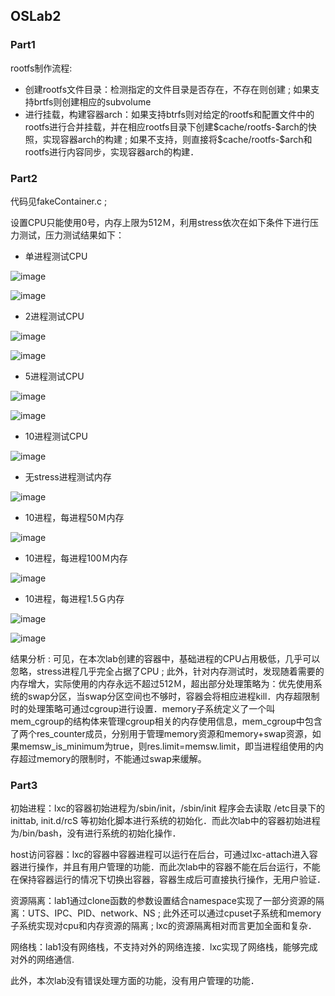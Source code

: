 ## OSLab2

### Part1

rootfs制作流程:

* 创建rootfs文件目录：检测指定的文件目录是否存在，不存在则创建 ; 如果支持brtfs则创建相应的subvolume
* 进行挂载，构建容器arch：如果支持btrfs则对给定的rootfs和配置文件中的rootfs进行合并挂载，并在相应rootfs目录下创建\$cache/rootfs-\$arch的快照，实现容器arch的构建 ; 如果不支持，则直接将$cache/rootfs-\$arch和rootfs进行内容同步，实现容器arch的构建．


### Part2

代码见fakeContainer.c ;

设置CPU只能使用0号，内存上限为512Ｍ，利用stress依次在如下条件下进行压力测试，压力测试结果如下：

* 单进程测试CPU


 ![image](https://github.com/Ewardnewget/OSlab/第2次作业/OSlab2-pic/c-1.png)
 
 ![image](https://github.com/Ewardnewget/OSlab/第2次作业/OSlab2-pic/c-1-2.png)
 

* 2进程测试CPU


 ![image](https://github.com/Ewardnewget/OSlab/第2次作业/OSlab2-pic/c-2-1.png)
 
 ![image](https://github.com/Ewardnewget/OSlab/第2次作业/OSlab2-pic/c-2-2.png)
 

* 5进程测试CPU


 ![image](https://github.com/Ewardnewget/OSlab/第2次作业/OSlab2-pic/c-5-1.png)
 
 ![image](https://github.com/Ewardnewget/OSlab/第2次作业/OSlab2-pic/c-5-2.png)
 

* 10进程测试CPU


 ![image](https://github.com/Ewardnewget/OSlab/第2次作业/OSlab2-pic/c-10-1.png)
 
 
* 无stress进程测试内存


 ![image](https://github.com/Ewardnewget/OSlab/第2次作业/OSlab2-pic/m-0.png)
 

* 10进程，每进程50Ｍ内存


 ![image](https://github.com/Ewardnewget/OSlab/第2次作业/OSlab2-pic/m-50.png)
 

* 10进程，每进程100Ｍ内存


 ![image](https://github.com/Ewardnewget/OSlab/第2次作业/OSlab2-pic/m-100.png)
 

* 10进程，每进程1.5Ｇ内存

 ![image](https://github.com/Ewardnewget/OSlab/第2次作业/OSlab2-pic/m-1.5.png)
 
 ![image](https://github.com/Ewardnewget/OSlab/第2次作业/OSlab2-pic/m-1.5G.png)
 

  结果分析 : 可见，在本次lab创建的容器中，基础进程的CPU占用极低，几乎可以忽略，stress进程几乎完全占据了CPU ; 此外，针对内存测试时，发现随着需要的内存增大，实际使用的内存永远不超过512Ｍ，超出部分处理策略为：优先使用系统的swap分区，当swap分区空间也不够时，容器会将相应进程kill．内存超限制时的处理策略可通过cgroup进行设置．memory子系统定义了一个叫mem_cgroup的结构体来管理cgroup相关的内存使用信息，mem_cgroup中包含了两个res_counter成员，分别用于管理memory资源和memory+swap资源，如果memsw_is_minimum为true，则res.limit=memsw.limit，即当进程组使用的内存超过memory的限制时，不能通过swap来缓解。


### Part3

初始进程：lxc的容器初始进程为/sbin/init，/sbin/init 程序会去读取 /etc目录下的 inittab, init.d/rcS 等初始化脚本进行系统的初始化．而此次lab中的容器初始进程为/bin/bash，没有进行系统的初始化操作．

host访问容器：lxc的容器中容器进程可以运行在后台，可通过lxc-attach进入容器进行操作，并且有用户管理的功能．而此次lab中的容器不能在后台运行，不能在保持容器运行的情况下切换出容器，容器生成后可直接执行操作，无用户验证．

资源隔离：lab1通过clone函数的参数设置结合namespace实现了一部分资源的隔离：UTS、IPC、PID、network、NS ; 此外还可以通过cpuset子系统和memory子系统实现对cpu和内存资源的隔离 ; lxc的资源隔离相对而言更加全面和复杂．

网络栈：lab1没有网络栈，不支持对外的网络连接．lxc实现了网络栈，能够完成对外的网络通信.

此外，本次lab没有错误处理方面的功能，没有用户管理的功能．
